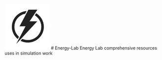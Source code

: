 <img src="/images/EL_logo.jpg" width="150"># Energy-Lab
Energy Lab comprehensive resources uses in simulation work

